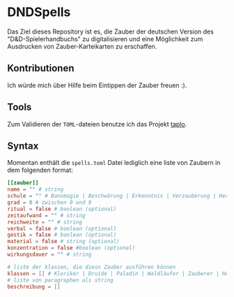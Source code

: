 # DNDSpells

Das Ziel dieses Repository ist es, die Zauber der deutschen Version des "D&D-Spielerhandbuchs" zu digitalisieren und eine Möglichkeit zum Ausdrucken von Zauber-Karteikarten zu erschaffen.

## Kontributionen

Ich würde mich über Hilfe beim Eintippen der Zauber freuen :).

## Tools

Zum Validieren der `TOML`-dateien benutze ich das Projekt [taplo](https://taplo.tamasfe.dev/).

## Syntax

Momentan enthält die `spells.toml` Datei lediglich eine liste von Zaubern in dem folgenden format:

```toml
[[zauber]]
name = "" # string
schule = "" # Bannmagie | Beschwörung | Erkenntnis | Verzauberung | Hervorrufung | Illusion | Nekromantie | Verwandlung
grad = 0 # zwischen 0 und 9
ritual = false # boolean (optional)
zeitaufwand = "" # string
reichweite = "" # string
verbal = false # boolean (optional)
gestik = false # boolean (optional)
material = false # string (optional)
konzentration = false #boolean (optional)
wirkungsdauer = "" # string

# liste der klassen, die diesn Zauber ausführen können
klassen = [] # Kleriker | Druide | Paladin | Waldläufer | Zauberer | Hexenmeister | Magier
# liste von paragraphen als string
beschreibung = []
```

